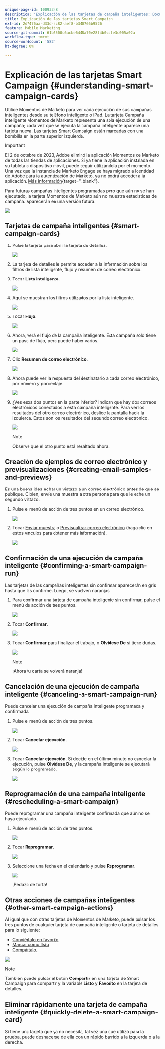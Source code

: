 ```yaml
---
unique-page-id: 10093348
description: 'Explicación de las tarjetas de campaña inteligentes: Documentos de Marketo, documentación del producto'
title: Explicación de las tarjetas Smart Campaign
exl-id: 2d7476aa-d33d-4c82-aef8-b340766b9526
feature: Mobile Marketing
source-git-commit: 61b5500c6acbe6448a70e28f4b0cafe3c005a02a
workflow-type: tm+mt
source-wordcount: '582'
ht-degree: 0%

---
```


# Explicación de las tarjetas Smart Campaign {#understanding-smart-campaign-cards}

Utilice Momentos de Marketo para ver cada ejecución de sus campañas inteligentes desde su teléfono inteligente o iPad. La tarjeta Campaña inteligente Momentos de Marketo representa una sola ejecución de una campaña; cada vez que se ejecuta la campaña inteligente aparece una tarjeta nueva. Las tarjetas Smart Campaign están marcadas con una bombilla en la parte superior izquierda.

>[!IMPORTANT]
>
>El 2 de octubre de 2023, Adobe eliminó la aplicación Momentos de Marketo de todas las tiendas de aplicaciones. Si ya tiene la aplicación instalada en su tableta o dispositivo móvil, puede seguir utilizándola por el momento. Una vez que la instancia de Marketo Engage se haya migrado a Identidad de Adobe para la autenticación de Marketo, ya no podrá acceder a la aplicación. [Más información](https://nation.marketo.com/t5/product-discussions/marketo-events-app-and-marketo-moments-app-end-of-life/m-p/340712/highlight/true#M193869){target="_blank"}.

Para futuras campañas inteligentes programadas pero que aún no se han ejecutado, la tarjeta Momentos de Marketo aún no muestra estadísticas de campaña. Aparecerán en una versión futura.

![](assets/image2015-9-23-10-3a1-3a5.png)

## Tarjetas de campaña inteligentes {#smart-campaign-cards}

1. Pulse la tarjeta para abrir la tarjeta de detalles.

   ![](assets/image2015-9-21-11-3a7-3a52.png)

1. La tarjeta de detalles le permite acceder a la información sobre los filtros de lista inteligente, flujo y resumen de correo electrónico.

1. Tocar **Lista inteligente**.

   ![](assets/image2015-9-21-13-3a31-3a49.png)

1. Aquí se muestran los filtros utilizados por la lista inteligente.

   ![](assets/image2015-9-21-13-3a35-3a29.png)

1. Tocar **Flujo**.

   ![](assets/image2015-9-21-13-3a37-3a20.png)

1. Ahora, verá el flujo de la campaña inteligente. Esta campaña solo tiene un paso de flujo, pero puede haber varios.

   ![](assets/image2015-9-22-15-3a8-3a12.png)

1. Clic **Resumen de correo electrónico**.

   ![](assets/image2015-9-21-13-3a51-3a7.png)

1. Ahora puede ver la respuesta del destinatario a cada correo electrónico, por número y porcentaje.

   ![](assets/image2015-9-21-13-3a59-3a29.png)

1. ¿Ves esos dos puntos en la parte inferior? Indican que hay dos correos electrónicos conectados a esta campaña inteligente. Para ver los resultados del otro correo electrónico, deslice la pantalla hacia la izquierda. Estos son los resultados del segundo correo electrónico.

   ![](assets/image2015-9-21-14-3a4-3a51.png)

   >[!NOTE]
   >
   >Observe que el otro punto está resaltado ahora.

## Creación de ejemplos de correo electrónico y previsualizaciones {#creating-email-samples-and-previews}

Es una buena idea echar un vistazo a un correo electrónico antes de que se publique. O bien, envíe una muestra a otra persona para que le eche un segundo vistazo.

1. Pulse el menú de acción de tres puntos en un correo electrónico.

   ![](assets/image2015-9-22-14-3a54-3a12.png)

1. Tocar [Enviar muestra](/help/marketo/product-docs/core-marketo-concepts/mobile-apps/marketo-moments/working-with-moments/sending-a-sample.md) o [Previsualizar correo electrónico](/help/marketo/product-docs/core-marketo-concepts/mobile-apps/marketo-moments/working-with-moments/previewing-an-email.md) (haga clic en estos vínculos para obtener más información).

   ![](assets/image2015-9-22-14-3a52-3a11.png)

## Confirmación de una ejecución de campaña inteligente {#confirming-a-smart-campaign-run}

Las tarjetas de las campañas inteligentes sin confirmar aparecerán en gris hasta que las confirme. Luego, se vuelven naranjas.

1. Para confirmar una tarjeta de campaña inteligente sin confirmar, pulse el menú de acción de tres puntos.

   ![](assets/image2015-9-23-10-3a43-3a23.png)

1. Tocar **Confirmar**.

   ![](assets/image2015-9-23-10-3a45-3a51.png)

1. Tocar **Confirmar** para finalizar el trabajo, o **Olvídese De** si tiene dudas.

   ![](assets/image2015-9-23-10-3a47-3a28.png)

   >[!NOTE]
   >
   >¡Ahora tu carta se volverá naranja!

## Cancelación de una ejecución de campaña inteligente {#canceling-a-smart-campaign-run}

Puede cancelar una ejecución de campaña inteligente programada y confirmada.

1. Pulse el menú de acción de tres puntos.

   ![](assets/image2015-9-22-14-3a34-3a14.png)

1. Tocar **Cancelar ejecución**.

   ![](assets/image2015-9-22-14-3a35-3a33.png)

1. Tocar **Cancelar ejecución**. Si decide en el último minuto no cancelar la ejecución, pulse **Olvídese De**, y la campaña inteligente se ejecutará según lo programado.

   ![](assets/image2015-9-22-14-3a41-3a26.png)

## Reprogramación de una campaña inteligente {#rescheduling-a-smart-campaign}

Puede reprogramar una campaña inteligente confirmada que aún no se haya ejecutado.

1. Pulse el menú de acción de tres puntos.

   ![](assets/image2015-9-22-14-3a11-3a25.png)

1. Tocar **Reprogramar**.

   ![](assets/image2015-9-22-14-3a13-3a25.png)

1. Seleccione una fecha en el calendario y pulse **Reprogramar**.

   ![](assets/image2015-9-22-14-3a16-3a56.png)

   ¡Pedazo de torta!

## Otras acciones de campañas inteligentes {#other-smart-campaign-actions}

Al igual que con otras tarjetas de Momentos de Marketo, puede pulsar los tres puntos de cualquier tarjeta de campaña inteligente o tarjeta de detalles para lo siguiente:

* [Conviértalo en favorito](/help/marketo/product-docs/core-marketo-concepts/mobile-apps/marketo-moments/working-with-moments/creating-a-favorite.md)
* [Marcar como listo](/help/marketo/product-docs/core-marketo-concepts/mobile-apps/marketo-moments/working-with-moments/marking-it-done.md)
* [Compártalo.](/help/marketo/product-docs/core-marketo-concepts/mobile-apps/marketo-moments/working-with-moments/sharing-a-moment.md)

![](assets/image2015-9-21-14-3a38-3a19.png)

>[!NOTE]
>
>También puede pulsar el botón **Compartir** en una tarjeta de Smart Campaign para compartir y la variable **Listo** y **Favorito** en la tarjeta de detalles.

## Eliminar rápidamente una tarjeta de campaña inteligente {#quickly-delete-a-smart-campaign-card}

Si tiene una tarjeta que ya no necesita, tal vez una que utilizó para la prueba, puede deshacerse de ella con un rápido barrido a la izquierda o a la derecha.
